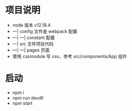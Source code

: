# 项目说明

-   node 版本 v12.18.4
-   —| config 文件是 webpack 配置
-   —| —| constant 配置
-   —| src 文件项目代码
-   —| —| pages 页面
-   使用 cssmodule 写 css，参考 src/components/App 组件

# 启动

-   npm i
-   npm run devdll
-   npm start
